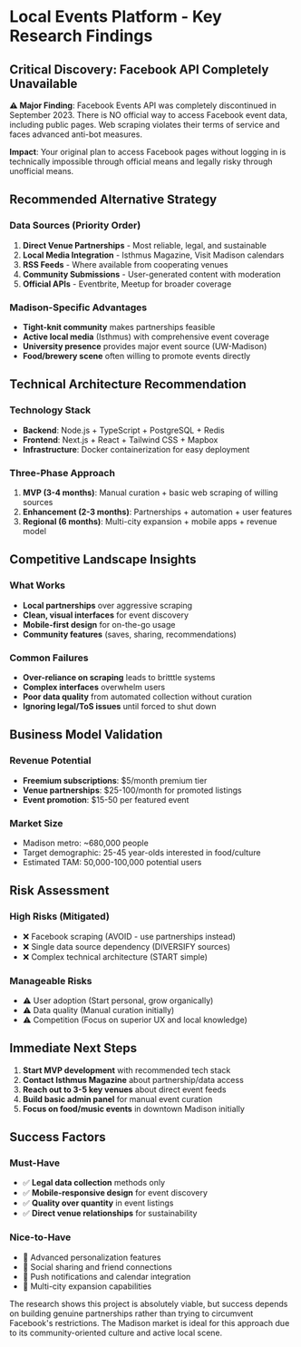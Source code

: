 # Local Events Platform - Key Research Findings

## Critical Discovery: Facebook API Completely Unavailable

**⚠️ Major Finding**: Facebook Events API was completely discontinued in September 2023. There is NO official way to access Facebook event data, including public pages. Web scraping violates their terms of service and faces advanced anti-bot measures.

**Impact**: Your original plan to access Facebook pages without logging in is technically impossible through official means and legally risky through unofficial means.

## Recommended Alternative Strategy

### Data Sources (Priority Order)
1. **Direct Venue Partnerships** - Most reliable, legal, and sustainable
2. **Local Media Integration** - Isthmus Magazine, Visit Madison calendars
3. **RSS Feeds** - Where available from cooperating venues
4. **Community Submissions** - User-generated content with moderation
5. **Official APIs** - Eventbrite, Meetup for broader coverage

### Madison-Specific Advantages
- **Tight-knit community** makes partnerships feasible
- **Active local media** (Isthmus) with comprehensive event coverage  
- **University presence** provides major event source (UW-Madison)
- **Food/brewery scene** often willing to promote events directly

## Technical Architecture Recommendation

### Technology Stack
- **Backend**: Node.js + TypeScript + PostgreSQL + Redis
- **Frontend**: Next.js + React + Tailwind CSS + Mapbox
- **Infrastructure**: Docker containerization for easy deployment

### Three-Phase Approach
1. **MVP (3-4 months)**: Manual curation + basic web scraping of willing sources
2. **Enhancement (2-3 months)**: Partnerships + automation + user features  
3. **Regional (6 months)**: Multi-city expansion + mobile apps + revenue model

## Competitive Landscape Insights

### What Works
- **Local partnerships** over aggressive scraping
- **Clean, visual interfaces** for event discovery
- **Mobile-first design** for on-the-go usage
- **Community features** (saves, sharing, recommendations)

### Common Failures
- **Over-reliance on scraping** leads to britttle systems
- **Complex interfaces** overwhelm users
- **Poor data quality** from automated collection without curation
- **Ignoring legal/ToS issues** until forced to shut down

## Business Model Validation

### Revenue Potential
- **Freemium subscriptions**: $5/month premium tier
- **Venue partnerships**: $25-100/month for promoted listings
- **Event promotion**: $15-50 per featured event

### Market Size
- Madison metro: ~680,000 people
- Target demographic: 25-45 year-olds interested in food/culture
- Estimated TAM: 50,000-100,000 potential users

## Risk Assessment

### High Risks (Mitigated)
- ❌ Facebook scraping (AVOID - use partnerships instead)
- ❌ Single data source dependency (DIVERSIFY sources)
- ❌ Complex technical architecture (START simple)

### Manageable Risks  
- ⚠️ User adoption (Start personal, grow organically)
- ⚠️ Data quality (Manual curation initially)
- ⚠️ Competition (Focus on superior UX and local knowledge)

## Immediate Next Steps

1. **Start MVP development** with recommended tech stack
2. **Contact Isthmus Magazine** about partnership/data access
3. **Reach out to 3-5 key venues** about direct event feeds
4. **Build basic admin panel** for manual event curation
5. **Focus on food/music events** in downtown Madison initially

## Success Factors

### Must-Have
- ✅ **Legal data collection** methods only
- ✅ **Mobile-responsive design** for event discovery
- ✅ **Quality over quantity** in event listings
- ✅ **Direct venue relationships** for sustainability

### Nice-to-Have  
- 🎯 Advanced personalization features
- 🎯 Social sharing and friend connections
- 🎯 Push notifications and calendar integration
- 🎯 Multi-city expansion capabilities

The research shows this project is absolutely viable, but success depends on building genuine partnerships rather than trying to circumvent Facebook's restrictions. The Madison market is ideal for this approach due to its community-oriented culture and active local scene.